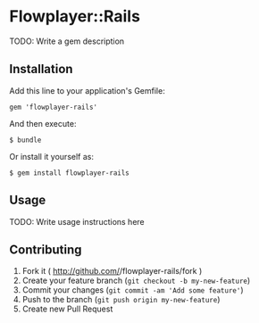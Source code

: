 # Flowplayer::Rails

TODO: Write a gem description

## Installation

Add this line to your application's Gemfile:

    gem 'flowplayer-rails'

And then execute:

    $ bundle

Or install it yourself as:

    $ gem install flowplayer-rails

## Usage

TODO: Write usage instructions here

## Contributing

1. Fork it ( http://github.com/<my-github-username>/flowplayer-rails/fork )
2. Create your feature branch (`git checkout -b my-new-feature`)
3. Commit your changes (`git commit -am 'Add some feature'`)
4. Push to the branch (`git push origin my-new-feature`)
5. Create new Pull Request
